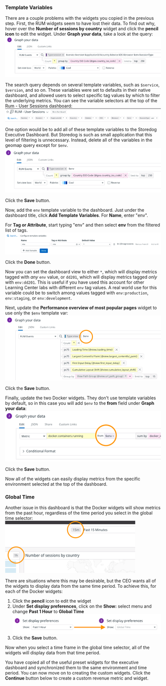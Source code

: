 ### Template Variables
There are a couple problems with the widgets you copied in the previous step. First, the RUM widgets seem to have lost their data. To find out why, hover over the **Number of sessions by country** widget and click the **pencil icon** to edit the widget. Under **Graph your data**, take a look at the query: ![Geomap query with template variables](./assets/geomap_template_vars.png)

The search query depends on several template variables, such as `$service`, `$version`, and so on. These variables were set to defaults in their native dashboard, and allowed users to select specific tag values by which to filter the underlying metrics. You can see the variable selectors at the top of the Rum - User Sessions dashboard: ![Rum user session template varibles](./assets/rum_session_template_vars.png)

One option would be to add all of these template variables to the Storedog Executive Dashboard. But Storedog is such as small application that this level of filtering is unnecessary. Instead, delete all of the variables in the geomap query except for `$env`. ![Just the env, please](./assets/env_dd201_geomap_var.png)

Click the **Save** button. 

Now,  add the `env` template variable to the dashboard. Just under the dashboard title, click **Add Template Variables**. For **Name**, enter "env".

For **Tag or Attribute**, start typing "env" and then select **env** from the filtered list of tags.  ![Creating env template var](./assets/setting_env_template_var.png)

Click the **Done** button.

Now you can set the dashboard view to either `*`, which will display metrics tagged with *any* `env` value, or `dd201`, which will display metrics tagged *only* with `env:dd201`. This is useful if you have used this account for other Learning Center labs with different `env` tag values. A real world use for this variable could be to switch among values tagged with `env:production`, `env:staging`, or `env:development`.

Next, update the **Performance overview of most popular pages** widget to use only the `$env` template var: ![Use only env in the page performance widget](./assets/performance_page_env_only.png)

Click the **Save** button.

Finally, update the two Docker widgets. They don't use template variables by default, so in this case you will add `$env` to the **from** field under **Graph your data**: ![Adding env to the Docker widget queries](./assets/add_env_to_docker_widget_queries.png)

Click the **Save** button.

Now all of the widgets can easily display metrics from the specific environment selected at the top of the dashboard.

### Global Time
Another issue in this dashboard is that the Docker widgets will show metrics from the past hour, regardless of the time period you select in the global time selector: ![Docker widgets always show the past hour](./assets/widgets_stuck_at_1h.png)

There are situations where this may be desirable, but the CEO wants all of the widgets to display data from the same time period. To achieve this, for each of the Docker widgets:

1. Click the **pencil** icon to edit the widget
1. Under **Set display preferences**, click on the **Show:** select menu and change **Past 1 Hour** to **Global Time** ![Change 1 hour to Global Time](./assets/set_docker_widgets_to_global_time.png)
1. Click the **Save** button.

Now when you select a time frame in the global time selector, all of the widgets will display data from that time period.

You have copied all of the useful preset widgets for the executive dashboard and synchronized them to the same environment and time period. You can now move on to creating the custom widgets. Click the **Continue** button below to create a custom revenue metric and widget.